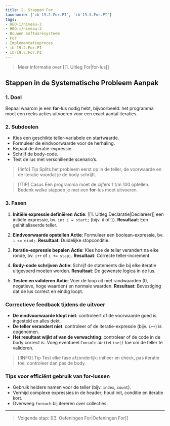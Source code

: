 ```yaml
---
title: 2. Stappen For
taxonomie: ['ib-19.2.For.PI', 'ib-19.3.For.PI']
tags:
- HBO-i/niveau-2
- HBO-i/niveau-3
- Bouwen softwaresysteem
- For
- Implementatieproces
- ib-19.2.For.PI
- ib-19.3.For.PI
---
```


> Meer informatie over [[1. Uitleg For|for-lus]]

## Stappen in de Systematische Probleem Aanpak
### 1. Doel
Bepaal waarom je een **for**-lus nodig hebt, bijvoorbeeld: het programma moet een reeks acties uitvoeren voor een exact aantal iteraties.

### 2. Subdoelen
- Kies een geschikte teller-variabele en startwaarde.
- Formuleer de eindvoorwaarde voor de herhaling.
- Bepaal de iteratie-expressie.
- Schrijf de body-code.
- Test de lus met verschillende scenario’s.

> [!info] Tip
> Splits het probleem eerst op in de teller, de voorwaarde en de iteratie voordat je de body schrijft.

> [!TIP] Casus
> Een programma moet de cijfers 1 t/m 100 optellen. Bedenk welke stappen je met een **for**-lus moet uitvoeren.

### 3. Fasen
1. **Initiële expressie definiëren**
   **Actie**: [[1. Uitleg Declaratie|Declareer]] een initiële expressie, bv. `int i = start;` (bijv. `0` of `1`).
   **Resultaat**: Een geïnitialiseerde teller.

2. **Eindvoorwaarde opstellen**
   **Actie**: Formuleer een boolean-expressie, bv. `i <= eind;`.
   **Resultaat**: Duidelijke stopconditie.

3. **Iteratie-expressie bepalen**
   **Actie**: Kies hoe de teller verandert na elke ronde, bv. `i++` of `i += stap;`.
   **Resultaat**: Correcte teller-increment.

4. **Body-code schrijven**
   **Actie**: Schrijf de statements die bij elke iteratie uitgevoerd moeten worden.
   **Resultaat**: De gewenste logica in de lus.

5. **Testen en valideren**
   **Actie**: Voer de loop uit met randwaarden (0, negatieve, hoge waarden) en normale waarden.
   **Resultaat**: Bevestiging dat de lus correct en eindig loopt.

### Correctieve feedback tijdens de uitvoer
- **De eindvoorwaarde klopt niet**: controleert of de voorwaarde goed is ingesteld en alles dekt.
- **De teller verandert niet**: controleer of de iteratie-expressie (bijv. `i++`) is opgenomen.
- **Het resultaat wijkt af van de verwachting**: controleer of de code in de body correct is. Voeg eventueel `Console.WriteLine()` toe om de teller te valideren.

> [!INFO] Tip
> Test elke fase afzonderlijk: initieer en check, pas iteratie toe, controleer dan pas de body.

### Tips voor efficiënt gebruik van for-lussen
- Gebruik heldere namen voor de teller (bijv. `index`, `count`).
- Vermijd complexe expressies in de header; houd init, conditie en iteratie kort.
- Overweeg `foreach` bij itereren over collecties.

---

> Volgende stap: [[3. Oefeningen For|Oefeningen For]]
